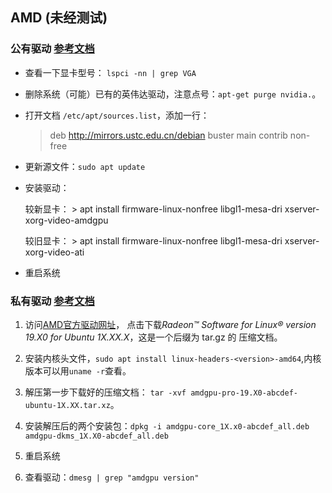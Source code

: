 ## AMD (未经测试)

### 公有驱动 [参考文档](https://wiki.debian.org/AtiHowTo)

- 查看一下显卡型号： `lspci -nn | grep VGA`

 

- 删除系统（可能）已有的英伟达驱动，注意点号：`apt-get purge nvidia.`。

- 打开文档 `/etc/apt/sources.list`，添加一行：

  >  deb http://mirrors.ustc.edu.cn/debian buster main contrib non-free
  
- 更新源文件：`sudo apt update`

- 安装驱动：
 
  较新显卡： > apt install firmware-linux-nonfree libgl1-mesa-dri xserver-xorg-video-amdgpu 
 
 
 
  较旧显卡： > apt install firmware-linux-nonfree libgl1-mesa-dri xserver-xorg-video-ati
  
- 重启系统
  

### 私有驱动 [参考文档](https://wiki.debian.org/AMDGPUDriverOnStretchAndBuster2)

1. 访问[AMD官方驱动网址](https://www.amd.com/en/support/kb/release-notes/rn-amdgpu-unified-linux)，
  点击下载*Radeon™ Software for Linux® version 19.X0 for Ubuntu 1X.XX.X*，这是一个后缀为 tar.gz 的
  压缩文档。
  
2. 安装内核头文件，`sudo apt install linux-headers-<version>-amd64`,内核版本可以用`uname -r`查看。

3. 解压第一步下载好的压缩文档： `tar -xvf amdgpu-pro-19.X0-abcdef-ubuntu-1X.XX.tar.xz`。

4. 安装解压后的两个安装包：`dpkg -i amdgpu-core_1X.x0-abcdef_all.deb amdgpu-dkms_1X.X0-abcdef_all.deb`

5. 重启系统

6. 查看驱动：`dmesg | grep "amdgpu version"`
